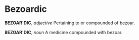 # Bezoardic

**BEZOAR'DIC**, _adjective_ Pertaining to or compounded of bezoar.

**BEZOAR'DIC**, _noun_ A medicine compounded with bezoar.